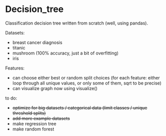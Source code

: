 # Decision_tree

Classification decision tree written from scratch (well, using pandas).

Datasets:
- breast cancer diagnosis
- titanic
- mushroom (100% accuracy, just a bit of overfitting)
- iris

Features:
- can choose either best or random split choices (for each feature: either loop through all unique values, or only some of them, sqrt to be precise)
- can visualize graph now using visualize()

to do:
- ~~optimize for big datasets / categorical data (limit classes / unique threshold splits)~~
- ~~add more example datasets~~
- make regression tree
- make random forest
